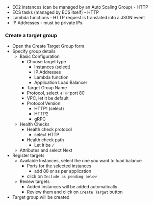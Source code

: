 - EC2 instances (can be managed by an Auto Scaling Group) - HTTP
- ECS tasks (managed by ECS itself) - HTTP
- Lambda functions - HTTP request is translated into a JSON event
- IP Addresses - must be private IPs

### Create a target group
- Open the Create Target Group form
- Specify group details
	- Basic Configuration
		- Choose target type
			- Instances (select)
			- IP Addresses
			- Lambda function
			- Application Load Balancer
		- Target Group Name
		- Protocol, select `HTTP` port 80
		- VPC, let it be default
		- Protocol Version
			- HTTP1 (select)
			- HTTP2
			- gRPC
	- Health Checks
		- Health check protocol
			- select HTTP
		- Health check path
			- Let it be `/`
	- Attributes and select Next
- Register targets
	- Available Instances, select the one you want to load balance
		- Ports for the selected instances
			- add 80 or as per application
		- click on `Include as pending below`
	- Review targets
		- Added instances will be added automatically
		- Review them and click on `Create Target` button
- Target group will be created